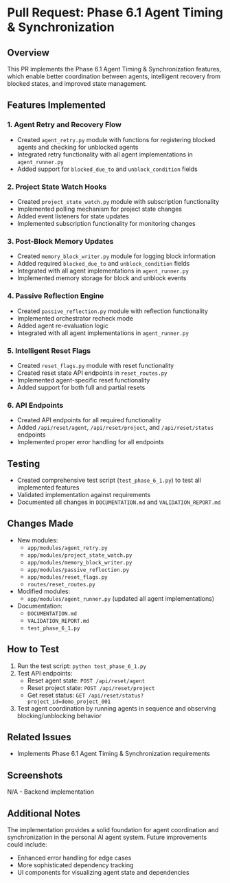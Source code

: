 # Pull Request: Phase 6.1 Agent Timing & Synchronization

## Overview
This PR implements the Phase 6.1 Agent Timing & Synchronization features, which enable better coordination between agents, intelligent recovery from blocked states, and improved state management.

## Features Implemented

### 1. Agent Retry and Recovery Flow
- Created `agent_retry.py` module with functions for registering blocked agents and checking for unblocked agents
- Integrated retry functionality with all agent implementations in `agent_runner.py`
- Added support for `blocked_due_to` and `unblock_condition` fields

### 2. Project State Watch Hooks
- Created `project_state_watch.py` module with subscription functionality
- Implemented polling mechanism for project state changes
- Added event listeners for state updates
- Implemented subscription functionality for monitoring changes

### 3. Post-Block Memory Updates
- Created `memory_block_writer.py` module for logging block information
- Added required `blocked_due_to` and `unblock_condition` fields
- Integrated with all agent implementations in `agent_runner.py`
- Implemented memory storage for block and unblock events

### 4. Passive Reflection Engine
- Created `passive_reflection.py` module with reflection functionality
- Implemented orchestrator recheck mode
- Added agent re-evaluation logic
- Integrated with all agent implementations in `agent_runner.py`

### 5. Intelligent Reset Flags
- Created `reset_flags.py` module with reset functionality
- Created reset state API endpoints in `reset_routes.py`
- Implemented agent-specific reset functionality
- Added support for both full and partial resets

### 6. API Endpoints
- Created API endpoints for all required functionality
- Added `/api/reset/agent`, `/api/reset/project`, and `/api/reset/status` endpoints
- Implemented proper error handling for all endpoints

## Testing
- Created comprehensive test script (`test_phase_6_1.py`) to test all implemented features
- Validated implementation against requirements
- Documented all changes in `DOCUMENTATION.md` and `VALIDATION_REPORT.md`

## Changes Made
- New modules:
  - `app/modules/agent_retry.py`
  - `app/modules/project_state_watch.py`
  - `app/modules/memory_block_writer.py`
  - `app/modules/passive_reflection.py`
  - `app/modules/reset_flags.py`
  - `routes/reset_routes.py`
- Modified modules:
  - `app/modules/agent_runner.py` (updated all agent implementations)
- Documentation:
  - `DOCUMENTATION.md`
  - `VALIDATION_REPORT.md`
  - `test_phase_6_1.py`

## How to Test
1. Run the test script: `python test_phase_6_1.py`
2. Test API endpoints:
   - Reset agent state: `POST /api/reset/agent`
   - Reset project state: `POST /api/reset/project`
   - Get reset status: `GET /api/reset/status?project_id=demo_project_001`
3. Test agent coordination by running agents in sequence and observing blocking/unblocking behavior

## Related Issues
- Implements Phase 6.1 Agent Timing & Synchronization requirements

## Screenshots
N/A - Backend implementation

## Additional Notes
The implementation provides a solid foundation for agent coordination and synchronization in the personal AI agent system. Future improvements could include:
- Enhanced error handling for edge cases
- More sophisticated dependency tracking
- UI components for visualizing agent state and dependencies
